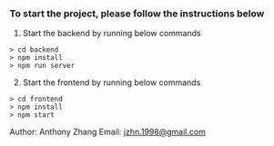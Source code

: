 ### To start the project, please follow the instructions below

1. Start the backend by running below commands
 ```
 > cd backend
 > npm install 
 > npm run server
 ```

2. Start the frontend by running below commands
 
 ```
 > cd frontend
 > npm install 
 > npm start
 ```


 Author: Anthony Zhang
 Email: jzhn.1998@gmail.com
